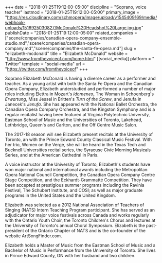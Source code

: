 +++
date = "2018-01-25T19:12:00-05:00"
discipline = "Soprano, voice teacher"
lastmod = "2018-01-25T19:12:00-05:00"
primary_image = "https://res.cloudinary.com/schmopera/image/upload/v1545409169/media/webhook-uploads/1516925030827/McDonald%20Headshot%20Large.jpg.jpg"
publishDate = "2018-01-25T19:12:00-05:00"
related_companies = ["scene/companies/canadian-opera-company-ensemble-studio.md","scene/companies/canadian-opera-company.md","scene/companies/the-santa-fe-opera.md"]
slug = "elizabeth-mcdonald"
title = "Elizabeth McDonald"
website = "http://www.fromthevoiceof.com/home.html"
[[social_media]]
platform = " Twitter"
template = "social-media"
url = "https://twitter.com/fromthevoiceof"
+++

Soprano Elizabeth McDonald is having a diverse career as a performer and teacher.  As a young artist with both the Santa Fe Opera and the Canadian Opera Company, Elizabeth understudied and performed a number of major roles including Elettra in Mozart's *Idomeneo*, The Woman in Schoenberg's *Erwartung*, Miss Jessel in Britten's *Turn of the Screw*, and Jenufa in Janecek's *Jenufa*.  She has appeared with the National Ballet Orchestra, the Canadian Opera Company Orchestra, and the Kingston Symphony and is a regular recitalist having been featured at Virginia Polytechnic University, Eastman School of Music and the Universities of Toronto, Lakehead, Lethbridge, Queen's and Carlton, and the Off Centre Music Salon. 

The 2017-18 season will see Elizabeth present recitals at the University of Toronto, an with the Prince Edward County Classical Music Festival. With her trio, Women on the Verge, she will be heard in the Texas Tech and Bucknell Universities recital series, the Syracuse Civic Morning Musicals Series, and at the American Cathedral in Paris.

A voice instructor at the University of Toronto, Elizabeth's students have won major national and international awards including the Metropolitan Opera National Council Competition, the Canadian Opera Company Centre Stage Competition, and the Eckhardt-Grammatté Competition. They have been accepted at prestigious summer programs including the Ravinia Festival, The Schubert Institute, and COSI; as well as major graduate programs in the United States and the United Kingdom.

Elizabeth was selected as a 2012 National Association of Teachers of Singing (NATS) Intern Teaching Program participant. She has served as an adjudicator for major voice festivals across Canada and works regularly with the Ontario Youth Choir, the Toronto Children's Chorus and lectures at the University of Toronto's annual Choral Symposium.  Elizabeth is the past-president of the Ontario Chapter of NATS and is the co-founder of the website ArtSongFinder.com.

Elizabeth holds a Master of Music from the Eastman School of Music and a Bachelor of Music in Performance from the University of Toronto. She lives in Prince Edward County, ON with her husband and two children. 
